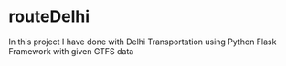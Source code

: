 # routeDelhi
In this project I have done with Delhi Transportation using Python Flask Framework with given GTFS data
